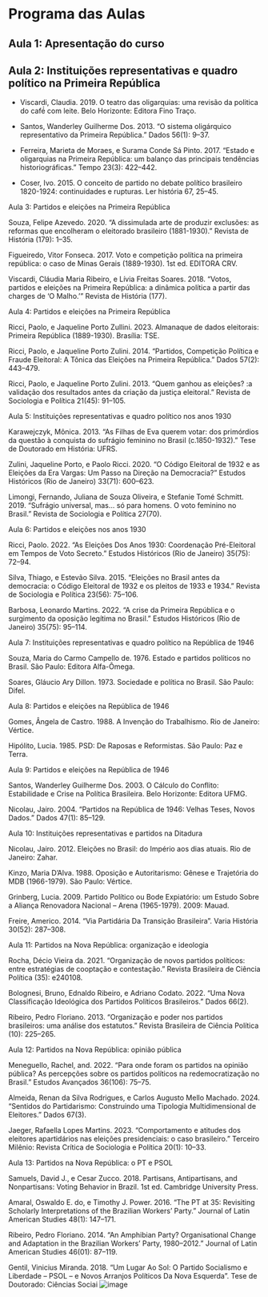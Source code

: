 # Programa das Aulas


## Aula 1: Apresentação do curso


## Aula 2:  Instituições representativas e quadro político na Primeira República


- Viscardi, Claudia. 2019. O teatro das oligarquias: uma revisão da politica do café́ com leite. Belo Horizonte: Editora Fino Traço.

- Santos, Wanderley Guilherme Dos. 2013. “O sistema oligárquico representativo da Primeira República.” Dados 56(1): 9–37. 

- Ferreira, Marieta de Moraes, e Surama Conde Sá Pinto. 2017. “Estado e oligarquias na Primeira República: um balanço das principais tendências historiográficas.” Tempo 23(3): 422–442.

- Coser, Ivo. 2015. O conceito de partido no debate político brasileiro 1820-1924: continuidades e rupturas. Ler história 67, 25–45.


Aula 3: Partidos e eleições na Primeira República 

Souza, Felipe Azevedo. 2020. “A dissimulada arte de produzir exclusões: as reformas que encolheram o eleitorado brasileiro (1881-1930).” Revista de História (179): 1–35.

Figueiredo, Vitor Fonseca. 2017. Voto e competição política na primeira república: o caso de Minas Gerais (1889-1930). 1st ed. EDITORA CRV. 

Viscardi, Cláudia Maria Ribeiro, e Lívia Freitas Soares. 2018. “Votos, partidos e eleições na Primeira República: a dinâmica política a partir das charges de ‘O Malho.’” Revista de História (177). 


Aula 4: Partidos e eleições na Primeira República 

Ricci, Paolo, e Jaqueline Porto Zullini. 2023. Almanaque de dados eleitorais: Primeira República (1889-1930). Brasília: TSE.

Ricci, Paolo, e Jaqueline Porto Zulini. 2014. “Partidos, Competição Política e Fraude Eleitoral: A Tônica das Eleições na Primeira República.” Dados 57(2): 443–479.

Ricci, Paolo, e Jaqueline Porto Zulini. 2013. “Quem ganhou as eleições? :a validação dos resultados antes da criação da justiça eleitoral.” Revista de Sociologia e Política 21(45): 91–105.


Aula 5:  Instituições representativas e quadro político nos anos 1930

Karawejczyk, Mônica. 2013. “As Filhas de Eva querem votar: dos primórdios da questão à conquista do sufrágio feminino no Brasil (c.1850-1932).” Tese de Doutorado em História: UFRS.

Zulini, Jaqueline Porto, e Paolo Ricci. 2020. “O Código Eleitoral de 1932 e as Eleições da Era Vargas: Um Passo na Direção na Democracia?” Estudos Históricos (Rio de Janeiro) 33(71): 600–623.

Limongi, Fernando, Juliana de Souza Oliveira, e Stefanie Tomé Schmitt. 2019. “Sufrágio universal, mas... só para homens. O voto feminino no Brasil.” Revista de Sociologia e Política 27(70).


Aula 6: Partidos e eleições nos anos 1930

Ricci, Paolo. 2022. “As Eleições Dos Anos 1930: Coordenação Pré-Eleitoral em Tempos de Voto Secreto.” Estudos Históricos (Rio de Janeiro) 35(75): 72–94.

Silva, Thiago, e Estevão Silva. 2015. “Eleições no Brasil antes da democracia: o Código Eleitoral de 1932 e os pleitos de 1933 e 1934.” Revista de Sociologia e Política 23(56): 75–106.

Barbosa, Leonardo Martins. 2022. “A crise da Primeira República e o surgimento da oposição legítima no Brasil.” Estudos Históricos (Rio de Janeiro) 35(75): 95–114.


Aula 7:  Instituições representativas e quadro político na República de 1946

Souza, Maria do Carmo Campello de. 1976. Estado e partidos políticos no Brasil. São Paulo: Editora Alfa-Ômega.

Soares, Gláucio Ary Dillon. 1973. Sociedade e política no Brasil. São Paulo: Difel.

Aula 8: Partidos e eleições na República de 1946

Gomes, Ângela de Castro. 1988. A Invenção do Trabalhismo. Rio de Janeiro: Vértice.

Hipólito, Lucia. 1985. PSD: De Raposas e Reformistas. São Paulo: Paz e Terra.


Aula 9:  Partidos e eleições na República de 1946

Santos, Wanderley Guilherme Dos. 2003. O Cálculo do Conflito: Estabilidade e Crise na Política Brasileira. Belo Horizonte: Editora UFMG.

Nicolau, Jairo. 2004. “Partidos na República de 1946: Velhas Teses, Novos Dados.” Dados 47(1): 85–129.


Aula 10:  Instituições representativas e partidos na Ditadura

Nicolau, Jairo. 2012. Eleições no Brasil: do Império aos dias atuais. Rio de Janeiro: Zahar.

Kinzo, Maria D’Alva. 1988. Oposição e Autoritarismo: Gênese e Trajetória do MDB (1966-1979). São Paulo: Vértice.

Grinberg, Lucia. 2009. Partido Político ou Bode Expiatório: um Estudo Sobre a Aliança Renovadora Nacional – Arena (1965-1979). 2009: Mauad.

Freire, Americo. 2014. “Via Partidária Da Transição Brasileira”. Varia História 30(52): 287–308. 

Aula 11: Partidos na Nova República: organização e ideologia

Rocha, Décio Vieira da. 2021. “Organização de novos partidos políticos: entre estratégias de cooptação e contestação.” Revista Brasileira de Ciência Política (35): e240108. 

Bolognesi, Bruno, Ednaldo Ribeiro, e Adriano Codato. 2022. “Uma Nova Classificação Ideológica dos Partidos Políticos Brasileiros.” Dados 66(2).

Ribeiro, Pedro Floriano. 2013. “Organização e poder nos partidos brasileiros: uma análise dos estatutos.” Revista Brasileira de Ciência Política (10): 225–265.


Aula 12:  Partidos na Nova República: opinião pública


Meneguello, Rachel, and. 2022. “Para onde foram os partidos na opinião pública? As percepções sobre os partidos políticos na redemocratização no Brasil.” Estudos Avançados 36(106): 75–75. 


Almeida, Renan da Silva Rodrigues, e Carlos Augusto Mello Machado. 2024. “Sentidos do Partidarismo: Construindo uma Tipologia Multidimensional de Eleitores.” Dados 67(3).

Jaeger, Rafaella Lopes Martins. 2023. “Comportamento e atitudes dos eleitores apartidários nas eleições presidenciais: o caso brasileiro.” Terceiro Milênio: Revista Crítica de Sociologia e Política 20(1): 10–33.


Aula 13: Partidos na Nova República: o PT e PSOL

Samuels, David J., e Cesar Zucco. 2018. Partisans, Antipartisans, and Nonpartisans: Voting Behavior in Brazil. 1st ed. Cambridge University Press.

Amaral, Oswaldo E. do, e Timothy J. Power. 2016. “The PT at 35: Revisiting Scholarly Interpretations of the Brazilian Workers’ Party.” Journal of Latin American Studies 48(1): 147–171.

Ribeiro, Pedro Floriano. 2014. “An Amphibian Party? Organisational Change and Adaptation in the Brazilian Workers’ Party, 1980–2012.” Journal of Latin American Studies 46(01): 87–119. 

Gentil, Vinicius Miranda. 2018. “Um Lugar Ao Sol: O Partido Socialismo e Liberdade – PSOL – e Novos Arranjos Políticos Da Nova Esquerda”. Tese de Doutorado: Ciências Sociai
![image](https://github.com/jaironicolau/partidos_pos_2024/assets/7069820/10f41976-ba90-4ae8-85c4-908d891ceae2)

